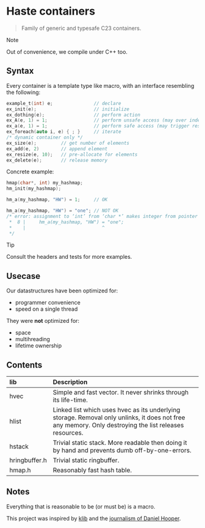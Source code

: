 # Haste containers
> Family of generic and typesafe C23 containers.

> [!NOTE]
> Out of convenience, we compile under C++ too.

## Syntax
Every container is a template type like macro, with an interface resembling the following:
```c
example_t(int) e;               // declare
ex_init(e);                     // initialize
ex_dothing(e);                  // perform action
ex_A(e, 1) = 1;                 // perform unsafe access (may over index)
ex_a(e, 1) = 1;                 // perform safe access (may trigger resize)
ex_foreach(auto i, e) { ; }     // iterate
/* dynamic container only */
ex_size(e);         // get number of elements
ex_add(e, 2)        // append element
ex_resize(e, 10);   // pre-allocate for elements
ex_delete(e);       // release memory
```

Concrete example:
```c
hmap(char*, int) my_hashmap;
hm_init(my_hashmap);

hm_a(my_hashmap, "HW") = 1;     // OK

hm_a(my_hashmap, "HW") = "one"; // NOT OK
/* error: assignment to ‘int’ from ‘char *’ makes integer from pointer without a cast [-Wint-conversion]
 *  8 |     hm_a(my_hashmap, "HW") = "one";
 *    |                            ^
 */
```

> [!TIP]
> Consult the headers and tests for more examples.

## Usecase
Our datastructures have been optimized for:
* programmer convenience
* speed on a single thread

They were **not** optimized for:
* space
* multihreading
* lifetime ownership

## Contents
| lib           | Description |
| :------------ | :---------- |
| hvec          | Simple and fast vector. It never shrinks through its life-time. |
| hlist         | Linked list which uses hvec as its underlying storage. Removal only unlinks, it does not free any memory. Only destroying the list releases resources. |
| hstack        | Trivial static stack. More readable then doing it by hand and prevents dumb off-by-one-errors. |
| hringbuffer.h | Trivial static ringbuffer. |
| hmap.h        | Reasonably fast hash table. |

## Notes
Everything that is reasonable to be (or must be) is a macro.

This project was inspired by [klib](https://github.com/attractivechaos/klib)
and the [journalism of Daniel Hooper](https://danielchasehooper.com/posts/typechecked-generic-c-data-structures/).
